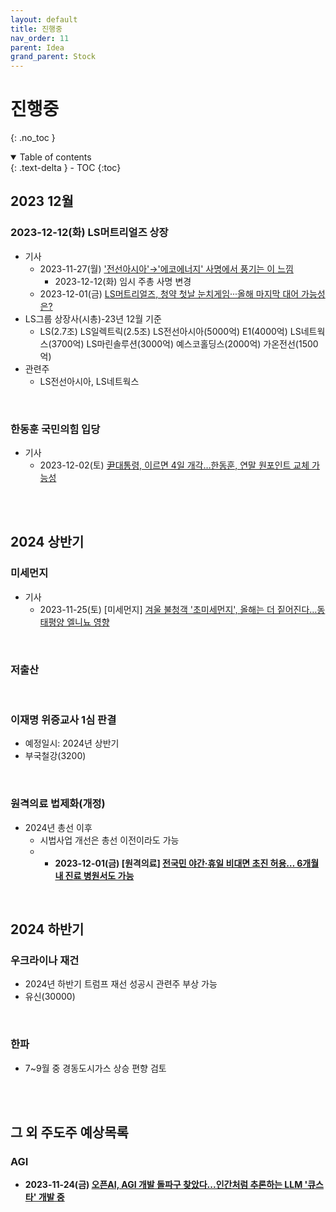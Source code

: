 ```yaml
---
layout: default
title: 진행중
nav_order: 11
parent: Idea
grand_parent: Stock
---
```


# 진행중
{: .no_toc }

<details open markdown="block">
  <summary>
    Table of contents
  </summary>
  {: .text-delta }
- TOC
{:toc}
</details>
<!------------------------------------ STEP ------------------------------------>

## 2023 12월
### 2023-12-12(화) LS머트리얼즈 상장
* 기사
    * 2023-11-27(월) ['전선아시아'→'에코에너지' 사명에서 풍기는 이 느낌](https://news.bizwatch.co.kr/article/industry/2023/11/27/0011)
        * 2023-12-12(화) 임시 주총 사명 변경
    * 2023-12-01(금) [LS머트리얼즈, 청약 첫날 눈치게임···올해 마지막 대어 가능성은?](https://news.tf.co.kr/read/economy/2059165.htm)
* LS그룹 상장사(시총)-23년 12월 기준
    * LS(2.7조) LS일렉트릭(2.5조) LS전선아시아(5000억) E1(4000억) LS네트웍스(3700억) LS마린솔루션(3000억) 예스코홀딩스(2000억) 가온전선(1500억)
* 관련주
    * LS전선아시아, LS네트웍스

<br>

### 한동훈 국민의힘 입당
* 기사
    * 2023-12-02(토) [尹대통령, 이르면 4일 개각…한동훈, 연말 원포인트 교체 가능성](https://www.yna.co.kr/view/AKR20231201138800001?input=1195m)

<br>
<br>

## 2024 상반기
### 미세먼지
* 기사
    * 2023-11-25(토) [미세먼지] [겨울 불청객 '초미세먼지', 올해는 더 짙어진다…동태평양 엘니뇨 영향](https://www.etoday.co.kr/news/view/2305482)

<br>

### 저출산


<br>

### 이재명 위증교사 1심 판결
* 예정일시: 2024년 상반기
* 부국철강(3200)

<br>

### 원격의료 법제화(개정)
* 2024년 총선 이후
    * 시법사업 개선은 총선 이전이라도 가능
    * * **2023-12-01(금) [원격의료] [전국민 야간·휴일 비대면 초진 허용… 6개월 내 진료 병원서도 가능](https://news.mt.co.kr/mtview.php?no=2023120109190275070)**

<br>

## 2024 하반기
### 우크라이나 재건
* 2024년 하반기 트럼프 재선 성공시 관련주 부상 가능
* 유신(30000)

<br>

### 한파
* 7~9월 중 경동도시가스 상승 편향 검토


<br>
<br>

## 그 외 주도주 예상목록

### AGI
* **2023-11-24(금) [오픈AI, AGI 개발 돌파구 찾았다...인간처럼 추론하는 LLM '큐스타' 개발 중](https://www.aitimes.com/news/articleView.html?idxno=155433)**


<br>
